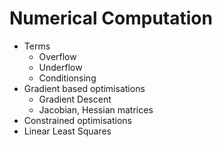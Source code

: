 # Numerical Computation

- Terms
  - Overflow
  - Underflow
  - Conditionsing
- Gradient based optimisations
  - Gradient Descent
  - Jacobian, Hessian matrices
- Constrained optimisations
- Linear Least Squares
